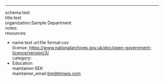 


  
---  
schema:test  
title:test  
organization:Sample Department  
notes:  
resources:  
- name:test
 url:file
 format:csv  
license: https://www.nationalarchives.gov.uk/doc/open-government-licence/version/3/  
category:
 - Education  
maintainer:SEK  
maintainer_email:tim@timwis.com